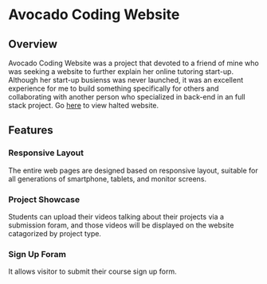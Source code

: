 # Avocado Coding Website

## Overview
Avocado Coding Website was a project that devoted to a friend of mine who was seeking a website to further explain her online tutoring start-up. Although her start-up busienss was never launched, it was an excellent experience for me to build something specifically for others and collaborating with another person who specialized in back-end in an full stack project. Go [here](http://39.108.187.78:5814/static/home/teams.html) to view halted website.

## Features
### Responsive Layout
The entire web pages are designed based on responsive layout, suitable for all generations of smartphone, tablets, and monitor screens.

### Project Showcase
Students can upload their videos talking about their projects via a submission foram, and those videos will be displayed on the website catagorized by project type.

### Sign Up Foram
It allows visitor to submit their course sign up form. 

